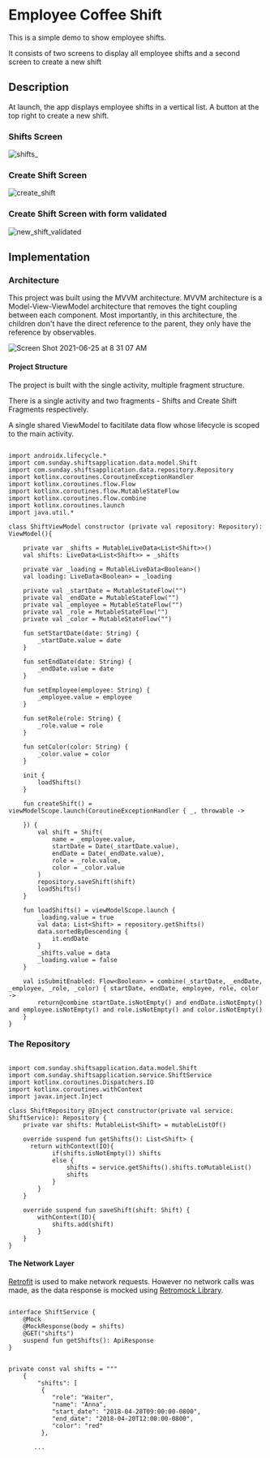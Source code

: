 # Employee Coffee Shift
This is a simple demo to show employee shifts.

It consists of two screens to display all employee shifts and a second screen to create a new shift

## Description
At launch, the app displays employee shifts in a vertical list. A button at the top right to create a new shift.

### Shifts Screen

![shifts_](https://user-images.githubusercontent.com/63934292/137728780-6c7c152a-b1b9-4c03-9815-7b9e2732c148.png)

### Create Shift Screen

![create_shift](https://user-images.githubusercontent.com/63934292/137729309-c809f624-d30b-444c-bbe3-fed156623117.png)


### Create Shift Screen with form validated

![new_shift_validated](https://user-images.githubusercontent.com/63934292/137729187-1e7ee02d-d90c-47a6-a42a-77aa1bd6a049.png)

## Implementation

### Architecture

This project was built using the MVVM architecture. MVVM architecture is a Model-View-ViewModel architecture that removes the tight coupling between each component. Most importantly, in this architecture, the children don't have the direct reference to the parent, they only have the reference by observables.

![Screen Shot 2021-06-25 at 8 31 07 AM](https://user-images.githubusercontent.com/63934292/123387471-b8a82900-d58f-11eb-80b0-10d726cd5dae.png)

#### Project  Structure

The project is built with the single activity, multiple fragment structure.

There is a single activity and two fragments - Shifts and Create Shift Fragments respectively.

A single shared ViewModel to facitilate data flow whose lifecycle is scoped to the main activity.

```

import androidx.lifecycle.*
import com.sunday.shiftsapplication.data.model.Shift
import com.sunday.shiftsapplication.data.repository.Repository
import kotlinx.coroutines.CoroutineExceptionHandler
import kotlinx.coroutines.flow.Flow
import kotlinx.coroutines.flow.MutableStateFlow
import kotlinx.coroutines.flow.combine
import kotlinx.coroutines.launch
import java.util.*

class ShiftViewModel constructor (private val repository: Repository): ViewModel(){

    private var _shifts = MutableLiveData<List<Shift>>()
    val shifts: LiveData<List<Shift>> = _shifts

    private var _loading = MutableLiveData<Boolean>()
    val loading: LiveData<Boolean> = _loading

    private val _startDate = MutableStateFlow("")
    private val _endDate = MutableStateFlow("")
    private val _employee = MutableStateFlow("")
    private val _role = MutableStateFlow("")
    private val _color = MutableStateFlow("")

    fun setStartDate(date: String) {
        _startDate.value = date
    }

    fun setEndDate(date: String) {
        _endDate.value = date
    }

    fun setEmployee(employee: String) {
        _employee.value = employee
    }

    fun setRole(role: String) {
        _role.value = role
    }

    fun setColor(color: String) {
        _color.value = color
    }

    init {
        loadShifts()
    }

    fun createShift() = viewModelScope.launch(CoroutineExceptionHandler { _, throwable ->

    }) {
        val shift = Shift(
            name = _employee.value,
            startDate = Date(_startDate.value),
            endDate = Date(_endDate.value),
            role = _role.value,
            color = _color.value
        )
        repository.saveShift(shift)
        loadShifts()
    }

    fun loadShifts() = viewModelScope.launch {
        _loading.value = true
        val data: List<Shift> = repository.getShifts()
        data.sortedByDescending {
            it.endDate
        }
        _shifts.value = data
        _loading.value = false
    }

    val isSubmitEnabled: Flow<Boolean> = combine(_startDate, _endDate, _employee, _role, _color) { startDate, endDate, employee, role, color ->
        return@combine startDate.isNotEmpty() and endDate.isNotEmpty() and employee.isNotEmpty() and role.isNotEmpty() and color.isNotEmpty()
    }
}

```

### The Repository

```

import com.sunday.shiftsapplication.data.model.Shift
import com.sunday.shiftsapplication.service.ShiftService
import kotlinx.coroutines.Dispatchers.IO
import kotlinx.coroutines.withContext
import javax.inject.Inject

class ShiftRepository @Inject constructor(private val service: ShiftService): Repository {
    private var shifts: MutableList<Shift> = mutableListOf()

    override suspend fun getShifts(): List<Shift> {
      return withContext(IO){
            if(shifts.isNotEmpty()) shifts
            else {
                shifts = service.getShifts().shifts.toMutableList()
                shifts
            }
        }
    }

    override suspend fun saveShift(shift: Shift) {
        withContext(IO){
            shifts.add(shift)
        }
    }
}

```

#### The Network Layer
[Retrofit](https://square.github.io/retrofit/) is used to make network requests. However no network calls was made, as the data response is mocked using [Retromock Library](https://github.com/infinum/Retromock).

```

interface ShiftService {
    @Mock
    @MockResponse(body = shifts)
    @GET("shifts")
    suspend fun getShifts(): ApiResponse
}

```

```

private const val shifts = """
    {
    	"shifts": [
    	 { 
    		"role": "Waiter",
    		"name": "Anna",
    		"start_date": "2018-04-20T09:00:00-0800",
    		"end_date": "2018-04-20T12:00:00-0800",
    		"color": "red"
    	 },
       
       ...
       
```



